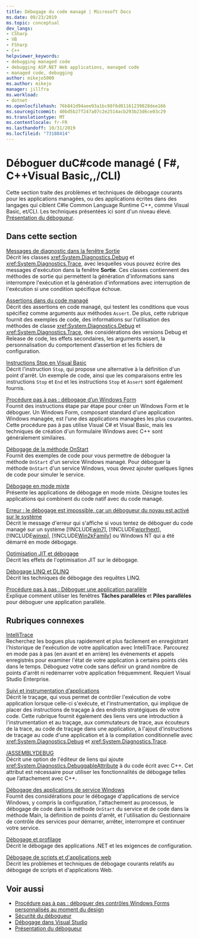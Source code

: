 ```yaml
---
title: Débogage du code managé | Microsoft Docs
ms.date: 09/23/2019
ms.topic: conceptual
dev_langs:
- CSharp
- VB
- FSharp
- C++
helpviewer_keywords:
- debugging managed code
- debugging ASP.NET Web applications, managed code
- managed code, debugging
author: mikejo5000
ms.author: mikejo
manager: jillfra
ms.workload:
- dotnet
ms.openlocfilehash: 76b841d94aee93a1bc88f6d01161239828dee166
ms.sourcegitcommit: 40bd5b27f247a07c2e2514acb293b23d6ce03c29
ms.translationtype: MT
ms.contentlocale: fr-FR
ms.lasthandoff: 10/31/2019
ms.locfileid: "73188414"
---
```

# <a name="debug-managed-code-c-visual-basic-f-ccli"></a>Déboguer duC#code managé ( F#, C++Visual Basic,,/CLI)

Cette section traite des problèmes et techniques de débogage courants pour les applications managées, ou des applications écrites dans des langages qui ciblent C#le Common Language Runtime C++, comme Visual Basic, et/CLI. Les techniques présentées ici sont d'un niveau élevé. [Présentation du débogueur](../debugger/debugger-feature-tour.md).

## <a name="in-this-section"></a>Dans cette section

[Messages de diagnostic dans la fenêtre Sortie](../debugger/diagnostic-messages-in-the-output-window.md)\
Décrit les classes <xref:System.Diagnostics.Debug> et <xref:System.Diagnostics.Trace>, avec lesquelles vous pouvez écrire des messages d'exécution dans la fenêtre **Sortie**. Ces classes contiennent des méthodes de sortie qui permettent la génération d'informations sans interrompre l'exécution et la génération d'informations avec interruption de l'exécution si une condition spécifique échoue.

[Assertions dans du code managé](../debugger/assertions-in-managed-code.md)\
Décrit des assertions en code managé, qui testent les conditions que vous spécifiez comme arguments aux méthodes `Assert`. De plus, cette rubrique fournit des exemples de code, des informations sur l’utilisation des méthodes de classe <xref:System.Diagnostics.Debug> et <xref:System.Diagnostics.Trace>, des considérations des versions Debug et Release de code, les effets secondaires, les arguments assert, la personnalisation du comportement d’assertion et les fichiers de configuration.

[Instructions Stop en Visual Basic](../debugger/stop-statements-in-visual-basic.md)\
Décrit l'instruction `Stop`, qui propose une alternative à la définition d'un point d'arrêt. Un exemple de code, ainsi que les comparaisons entre les instructions `Stop` et `End` et les instructions `Stop` et `Assert` sont également fournis.

[Procédure pas à pas : débogage d’un Windows Form](../debugger/walkthrough-debugging-a-windows-form.md)\
Fournit des instructions étape par étape pour créer un Windows Form et le déboguer. Un Windows Form, composant standard d'une application Windows managée, est l'une des applications managées les plus courantes. Cette procédure pas à pas utilise Visual C# et Visual Basic, mais les techniques de création d'un formulaire Windows avec C++ sont généralement similaires.

[Débogage de la méthode OnStart](../debugger/how-to-debug-the-onstart-method.md)\
Fournit des exemples de code pour vous permettre de déboguer la méthode `OnStart` d'un service Windows managé. Pour déboguer la méthode `OnStart` d'un service Windows, vous devez ajouter quelques lignes de code pour simuler le service.

[Débogage en mode mixte](../debugger/debugging-mixed-mode-applications.md)\
Présente les applications de débogage en mode mixte. Désigne toutes les applications qui combinent du code natif avec du code managé.

[Erreur : le débogage est impossible, car un débogueur du noyau est activé sur le système](../debugger/error-debugging-isn-t-possible-because-a-kernel-debugger-is-enabled-on-the-system.md)\
Décrit le message d'erreur qui s'affiche si vous tentez de déboguer du code managé sur un système [!INCLUDE[win7](../debugger/includes/win7_md.md)], [!INCLUDE[wiprlhext](../debugger/includes/wiprlhext_md.md)], [!INCLUDE[winxp](../code-quality/includes/winxp_md.md)], [!INCLUDE[Win2kFamily](../code-quality/includes/win2kfamily_md.md)] ou Windows NT qui a été démarré en mode débogage.

[Optimisation JIT et débogage](../debugger/jit-optimization-and-debugging.md)\
Décrit les effets de l'optimisation JIT sur le débogage.

[Débogage LINQ et DLINQ](../debugger/debugging-linq.md)\
Décrit les techniques de débogage des requêtes LINQ.

[Procédure pas à pas : Déboguer une application parallèle](../debugger/walkthrough-debugging-a-parallel-application.md)\
Explique comment utiliser les fenêtres **Tâches parallèles** et **Piles parallèles** pour déboguer une application parallèle.

## <a name="related-sections"></a>Rubriques connexes

[IntelliTrace](../debugger/intellitrace.md)\
Recherchez les bogues plus rapidement et plus facilement en enregistrant l'historique de l'exécution de votre application avec IntelliTrace. Parcourez en mode pas à pas (en avant et en arrière) les événements et appels enregistrés pour examiner l'état de votre application à certains points clés dans le temps. Déboguez votre code sans définir un grand nombre de points d'arrêt ni redémarrer votre application fréquemment. Requiert Visual Studio Enterprise.

[Suivi et instrumentation d’applications](/dotnet/framework/debug-trace-profile/tracing-and-instrumenting-applications)\
Décrit le traçage, qui vous permet de contrôler l'exécution de votre application lorsque celle-ci s'exécute, et l'instrumentation, qui implique de placer des instructions de traçage à des endroits stratégiques de votre code. Cette rubrique fournit également des liens vers une introduction à l'instrumentation et au traçage, aux commutateurs de trace, aux écouteurs de la trace, au code de traçage dans une application, à l'ajout d'instructions de traçage au code d'une application et à la compilation conditionnelle avec <xref:System.Diagnostics.Debug> et <xref:System.Diagnostics.Trace>.

[/ASSEMBLYDEBUG](/cpp/build/reference/assemblydebug-add-debuggableattribute)\
Décrit une option de l'éditeur de liens qui ajoute <xref:System.Diagnostics.DebuggableAttribute> à du code écrit avec C++. Cet attribut est nécessaire pour utiliser les fonctionnalités de débogage telles que l’attachement avec C++.

[Débogage des applications de service Windows](/dotnet/framework/windows-services/how-to-debug-windows-service-applications)\
Fournit des considérations pour le débogage d'applications de service Windows, y compris la configuration, l'attachement au processus, le débogage de code dans la méthode `OnStart` du service et de code dans la méthode Main, la définition de points d'arrêt, et l'utilisation du Gestionnaire de contrôle des services pour démarrer, arrêter, interrompre et continuer votre service.

[Débogage et profilage](/dotnet/framework/debug-trace-profile/index)\
Décrit le débogage des applications .NET et les exigences de configuration.

[Débogage de scripts et d'applications web](how-to-enable-debugging-for-aspnet-applications.md)\
Décrit les problèmes et techniques de débogage courants relatifs au débogage de scripts et d'applications Web.

## <a name="see-also"></a>Voir aussi

- [Procédure pas à pas : déboguer des contrôles Windows Forms personnalisés au moment du design](/dotnet/framework/winforms/controls/walkthrough-debugging-custom-windows-forms-controls-at-design-time)
- [Sécurité du débogueur](../debugger/debugger-security.md)
- [Débogage dans Visual Studio](../debugger/index.yml)
- [Présentation du débogueur](../debugger/debugger-feature-tour.md)